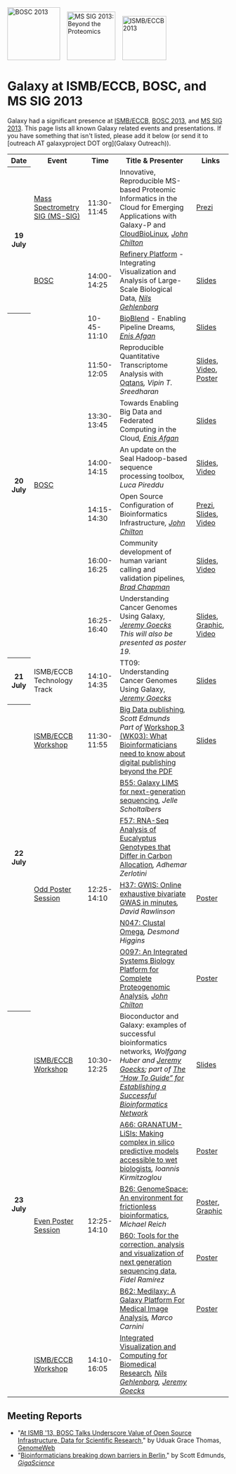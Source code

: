 <div class='center'>
<a href='http://www.open-bio.org/wiki/BOSC_2013'><img src='/Images/Logos/BOSC_logo.png' alt='BOSC 2013' width="120" /></a>&nbsp;&nbsp;&nbsp;
<a href='http://igenomed2.stanford.edu/Proteomics2013_mssig/'><img src='/Images/Logos/MSSIG2013Logo.jpg' alt='MS SIG 2013: Beyond the Proteomics' width="110" /></a>&nbsp;&nbsp;&nbsp;
<a href='http://www.iscb.org/ismbeccb2013'><img src='/Images/Logos/ISMB2013Logo205.png' alt='ISMB/ECCB 2013' width="100" /></a>

# Galaxy at ISMB/ECCB, BOSC, and MS SIG 2013
</div>

Galaxy had a significant presence at [ISMB/ECCB](http://www.iscb.org/ismbeccb2013), [BOSC 2013](http://www.open-bio.org/wiki/BOSC_2013), and [MS SIG 2013](http://igenomed2.stanford.edu/Proteomics2013_mssig/). This page lists all known Galaxy related events and presentations. If you have something that isn't listed, please add it below (or send it to [outreach AT galaxyproject DOT org](Galaxy Outreach)).

<table>
  <tr class="th" >
    <th> Date </th>
    <th> Event </th>
    <th> Time </th>
    <th> Title & Presenter </th>
    <th> Links </th>
  </tr>
  <tr>
    <th rowspan=2> 19 July </th>
    <td> <a href='http://igenomed2.stanford.edu/Proteomics2013_mssig/'>Mass Spectrometry SIG (MS-SIG)</a> </td>
    <td> 11:30-11:45 </td>
    <td> </em>Innovative, Reproducible MS-based Proteomic Informatics in the Cloud for Emerging Applications with Galaxy-P and <a href='http://cloudbiolinux.org/'>CloudBioLinux</a><em>, <a href='/JohnChilton'>John Chilton</a> </td>
    <td> <a href='http://prezi.com/t2qs0nsjjxbe/ms-sig-2013-galaxy-p-and-cloudbiolinux/'>Prezi</a> </td>
  </tr>
  <tr>
    <td> <a href='http://www.open-bio.org/wiki/BOSC_2013'>BOSC</a> </td>
    <td> 14:00-14:25 </td>
    <td> </em><a href='http://refinery-platform.org/'>Refinery Platform</a> - Integrating Visualization and Analysis of Large-Scale Biological Data<em>, <a href='http://gehlenborg.com/'>Nils Gehlenborg</a> </td>
    <td> <a href='PLACEHOLDER_ATTACHMENT_URLDocuments/Presentations/2013ISMBRefineryGehlenborg.pdf'>Slides</a> </td>
  </tr>
  <tr>
    <th rowspan=7> 20 July </th>
    <td rowspan=7> <a href='http://www.open-bio.org/wiki/BOSC_2013'>BOSC</a> </td>
    <td> 10-45-11:10 </td>
    <td> </em><a href='http://bioblend.readthedocs.org/en/latest/'>BioBlend</a> - Enabling Pipeline Dreams<em>, <a href='/EnisAfgan'>Enis Afgan</a> </td>
    <td> <a href='https://s3.amazonaws.com/usecloudman/BOSC2013_BioBlend.pdf'>Slides</a> </td>
  </tr>
  <tr>
    <td> 11:50-12:05 </td>
    <td> </em>Reproducible Quantitative Transcriptome Analysis with <a href='http://oqtans.org/'>Oqtans</a><em>, Vipin T. Sreedharan </td>
    <td> <a href='PLACEHOLDER_ATTACHMENT_URLDocuments/Presentations/2013ISMBOqtansSreedharan.pdf'>Slides</a>, <a href='http://www.youtube.com/watch?v=Q3nmrvS-Z8o'>Video</a>, <a href='PLACEHOLDER_ATTACHMENT_URLDocuments/Posters/2013ISMBOqtansSreedharan.pdf'>Poster</a> </td>
  </tr>
  <tr>
    <td> 13:30-13:45 </td>
    <td> </em>Towards Enabling Big Data and Federated Computing in the Cloud<em>, <a href='/EnisAfgan'>Enis Afgan</a> </td>
    <td> <a href='https://s3.amazonaws.com/usecloudman/BOSC2013_CloudMan_for_Big_Data.pdf'>Slides</a> </td>
  </tr>
  <tr>
    <td> 14:00-14:15 </td>
    <td> </em>An update on the Seal Hadoop-based sequence processing toolbox<em>, Luca Pireddu </td>
    <td> <a href='http://www.open-bio.org/bosc2013/day2/BOSC2013_Seal_Hadoop_-_Luca_Pireddu.pdf'>Slides</a>, <a href='http://www.youtube.com/watch?v=6QEPMj5AIs4'>Video</a> </td>
  </tr>
  <tr>
    <td> 14:15-14:30 </td>
    <td> </em>Open Source Configuration of Bioinformatics Infrastructure<em>, <a href='/JohnChilton'>John Chilton</a> </td>
    <td> <a href='http://prezi.com/-6pt2bwiswad/open-source-configuration-of-bioinformatics-infrastructure/'>Prezi</a>, <a href='http://www.open-bio.org/bosc2013/day2/BOSC2013_Infrastructure_-_John_Chilton.pdf'>Slides</a>, <a href='http://www.youtube.com/watch?v=WoiNyaFVOeE'>Video</a> </td>
  </tr>
  <tr>
    <td> 16:00-16:25 </td>
    <td> </em>Community development of human variant calling and validation pipelines<em>, <a href='http://bcbio.wordpress.com/'>Brad Chapman</a> </td>
    <td> <a href='http://chapmanb.github.io/bcbb/talks/bosc2013_bcbio_nextgen/chapmanb_bosc2013_bcbio.html#/'>Slides</a>, <a href='http://www.youtube.com/watch?v=dT5UEU0xF1Q'>Video</a> </td>
  </tr>
  <tr>
    <td> 16:25-16:40 </td>
    <td> </em>Understanding Cancer Genomes Using Galaxy<em>, <a href='/JeremyGoecks'>Jeremy Goecks</a><div class='indent'>This will also be presented as poster 19.</div> </td>
    <td> <a href='PLACEHOLDER_ATTACHMENT_URLDocuments/Presentations/2013BOSCGoecks_UnderstandingCancerGenomes.pdf'>Slides</a>, <a href='http://www.flickr.com/photos/97823772@N02/9367536447/'>Graphic</a>, <a href='http://www.youtube.com/watch?v=zoSYCLycpMk'>Video</a> </td>
  </tr>
  <tr>
    <th> 21 July </th>
    <td> ISMB/ECCB Technology Track </td>
    <td> 14:10-14:35 </td>
    <td> TT09: </em>Understanding Cancer Genomes Using Galaxy,<em> <a href='/JeremyGoecks'>Jeremy Goecks</a> </td>
    <td> <a href='PLACEHOLDER_ATTACHMENT_URLDocuments/Presentations/2013ISMBGoecks_UnderstandingCancerGenomes.pdf'>Slides</a> </td>
  </tr>
  <tr>
    <th rowspan=6> 22 July </th>
    <td> <a href='http://www.iscb.org/cms_addon/conferences/ismbeccb2013/workshops.php'>ISMB/ECCB Workshop</a> </td>
    <td> 11:30-11:55 </td>
    <td> </em><a href='http://www.iscb.org/cms_addon/conferences/ismbeccb2013/workshops.php#WK03'>Big Data publishing</a><em>, Scott Edmunds <div class='indent'>Part of </em><a href='http://www.iscb.org/cms_addon/conferences/ismbeccb2013/workshops.php#WK03'>Workshop 3 (WK03): What Bioinformaticians need to know about digital publishing beyond the PDF</a><em> </div></td>
    <td> <a href='http://www.slideshare.net/GigaScience/scott-edmunds-ismb-talk-on-big-data-publishing'>Slides</a> </td>
  </tr>
  <tr>
    <td rowspan=5> <a href='http://www.iscb.org/cms_addon/conferences/ismbeccb2013/posterlist.php'>Odd Poster Session</a> </td>
    <td rowspan=5> 12:25-14:10 </td>
    <td> </em><a href='http://www.iscb.org/cms_addon/conferences/ismbeccb2013/posterlist.php?cat=B#B55'>B55: Galaxy LIMS for next-generation sequencing</a><em>, Jelle Scholtalbers </td>
    <td> </td>
  </tr>
  <tr>
    <td> </em><a href='http://www.iscb.org/cms_addon/conferences/ismbeccb2013/posterlist.php?cat=F#F57'>F57: RNA-Seq Analysis of Eucalyptus Genotypes that Differ in Carbon Allocation</a><em>, Adhemar Zerlotini </td>
    <td> </td>
  </tr>
  <tr>
    <td> </em><a href='http://www.iscb.org/cms_addon/conferences/ismbeccb2013/posterlist.php?cat=H#H37'>H37: GWIS: Online exhaustive bivariate GWAS in minutes</a><em>, David Rawlinson </td>
    <td> <a href='PLACEHOLDER_ATTACHMENT_URLDocuments/Presentations/2013ISMBRawlinsonGWIS.pdf'>Poster</a> </td>
  </tr>
  <tr>
    <td> </em><a href='http://www.iscb.org/cms_addon/conferences/ismbeccb2013/posterlist.php?cat=N#N047'>N047: Clustal Omega</a><em>, Desmond Higgins </td>
    <td> </td>
  </tr>
  <tr>
    <td> </em><a href='http://www.iscb.org/cms_addon/conferences/ismbeccb2013/posterlist.php?cat=O#O097'>O097: An Integrated Systems Biology Platform for Complete Proteogenomic Analysis</a><em>, <a href='/JohnChilton'>John Chilton</a> </td>
    <td> <a href='PLACEHOLDER_ATTACHMENT_URLDocuments/Posters/2013ISMBProteoGenomicsChilton.pdf'>Poster</a> </td>
  </tr>
  <tr>
    <th rowspan=6> 23 July </th>
    <td> <a href='http://www.iscb.org/cms_addon/conferences/ismbeccb2013/workshops.php'>ISMB/ECCB Workshop</a> </td>
    <td> 10:30-12:25 </td>
    <td> </em>Bioconductor and Galaxy: examples of successful bioinformatics networks<em>, Wolfgang Huber and <a href='/JeremyGoecks'>Jeremy Goecks</a>; part of  <a href='http://www.iscb.org/cms_addon/conferences/ismbeccb2013/workshops.php#WK05'>The “How To Guide” for Establishing a Successful Bioinformatics Network</a> </td>
    <td> <a href='PLACEHOLDER_ATTACHMENT_URLDocuments/Presentations/2013ISMBGoecks_BioinformaticsNetworks.pdf'>Slides</a> </td>
  </tr>
  <tr>
    <td rowspan=4> <a href='http://www.iscb.org/cms_addon/conferences/ismbeccb2013/posterlist.php'>Even Poster Session</a> </td>
    <td rowspan=4> 12:25-14:10 </td>
    <td> </em><a href='http://www.iscb.org/cms_addon/conferences/ismbeccb2013/posterlist.php?cat=A#A66'>A66: GRANATUM-LiSIs: Making complex in silico predictive models accessible to wet biologists</a><em>, Ioannis Kirmitzoglou  </td>
    <td> <a href='PLACEHOLDER_ATTACHMENT_URLDocuments/Posters/2013ISMBGranatumLiSIsKirmitzoglou.pdf'>Poster</a> </td>
  </tr>
  <tr>
    <td> </em><a href='http://www.iscb.org/cms_addon/conferences/ismbeccb2013/posterlist.php?cat=B#B26'>B26: GenomeSpace: An environment for frictionless bioinformatics</a>,<em> Michael Reich </td>
    <td> <a href='PLACEHOLDER_ATTACHMENT_URLDocuments/Presentations/2013ISMBGenomeSpaceReich.png'>Poster</a>, <a href='http://www.flickr.com/photos/97823772@N02/9367536363/'>Graphic</a> </td>
  </tr>
  <tr>
    <td> </em><a href='http://www.iscb.org/cms_addon/conferences/ismbeccb2013/posterlist.php?cat=B#B60'>B60: Tools for the correction, analysis and visualization of next generation sequencing data</a>,<em> Fidel Ramírez </td>
    <td> <a href='PLACEHOLDER_ATTACHMENT_URLDocuments/Posters/2013ISMBDeepToolsRamirez.pdf'>Poster</a> </td>
  </tr>
  <tr>
    <td> </em><a href='http://www.iscb.org/cms_addon/conferences/ismbeccb2013/posterlist.php?cat=B#B62'>B62: Medilaxy: A Galaxy Platform For Medical Image Analysis</a><em>, Marco Carnini </td>
    <td> <a href='PLACEHOLDER_ATTACHMENT_URLDocuments/Posters/2013ISMB_MedilaxyCarnini.pdf'>Poster</a> </td>
  </tr>
  <tr>
    <td> <a href='http://www.iscb.org/cms_addon/conferences/ismbeccb2013/workshops.php'>ISMB/ECCB Workshop</a> </td>
    <td> 14:10-16:05 </td>
    <td> </em><a href='http://www.iscb.org/cms_addon/conferences/ismbeccb2013/workshops.php#WK06'>Integrated Visualization and Computing for Biomedical Research</a><em>, <a href='http://gehlenborg.com/'>Nils Gehlenborg</a>, <a href='/JeremyGoecks'>Jeremy Goecks</a> </td>
    <td> </td>
  </tr>
</table>


## Meeting Reports

* "[At ISMB '13, BOSC Talks Underscore Value of Open Source Infrastructure, Data for Scientific Research](http://www.genomeweb.com/informatics/ismb-13-bosc-talks-underscore-value-open-source-infrastructure-data-scientific-r)," by Uduak Grace Thomas, [GenomeWeb](http://genomeweb.com)
* "[Bioinformaticians breaking down barriers in Berlin](http://blogs.biomedcentral.com/gigablog/2013/08/01/bioinformaticians-breaking-down-barriers-in-berlin/)," by Scott Edmunds, *[GigaScience](http://www.gigasciencejournal.com/)*
